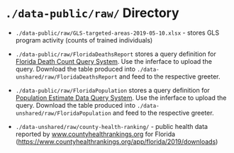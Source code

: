 `./data-public/raw/` Directory
=========

- `./data-public/raw/GLS-targeted-areas-2019-05-10.xlsx` - stores GLS program activity (counts of trained individuals)

- `./data-public/raw/FloridaDeathsReport` stores a query definition for [Florida Death Count Query System](http://www.flhealthcharts.com/FLQUERY/Death/DeathCount.aspx). Use the inferface to upload the query. Download the table produced into `./data-unshared/raw/FloridaDeathsReport` and feed to the respective greeter. 

- `./data-public/raw/FloridaPopulation` stores a query definition for [Population Estimate Data Query System](http://www.flhealthcharts.com/FLQUERY/Population/PopulationRpt.aspx). Use the inferface to upload the query. Download the table produced into `./data-unshared/raw/FloridaPopulation` and feed to the respective greeter. 

- `./data-unshared/raw/county-health-ranking/` - public health data reported by www.countyhealthrankings.org for Florida (https://www.countyhealthrankings.org/app/florida/2019/downloads) 

